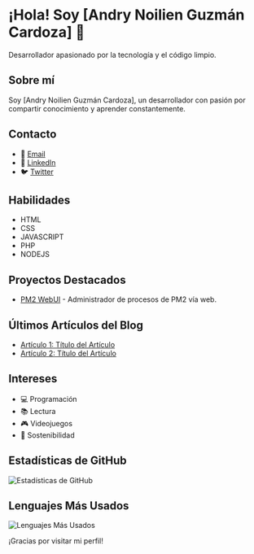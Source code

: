 # ¡Hola! Soy [Andry Noilien Guzmán Cardoza] 👋

Desarrollador apasionado por la tecnología y el código limpio.

## Sobre mí
Soy [Andry Noilien Guzmán Cardoza], un desarrollador con pasión por compartir conocimiento y aprender constantemente.

## Contacto
- 📧 [Email](mailto:andrynoilien@gmail.com)
- 💼 [LinkedIn](https://www.linkedin.com/in/andry-cardoza)
- 🐦 [Twitter](https://twitter.com/andrycardoza)

## Habilidades
- HTML
- CSS
- JAVASCRIPT
- PHP
- NODEJS

## Proyectos Destacados
- [PM2 WebUI](https://github.com/andrygc/pm2-webui) - Administrador de procesos de PM2 vía web.

## Últimos Artículos del Blog
- [Artículo 1: Título del Artículo](URL_del_artículo)
- [Artículo 2: Título del Artículo](URL_del_artículo)

## Intereses
- 💻 Programación
- 📚 Lectura
- 🎮 Videojuegos
- 🌱 Sostenibilidad

## Estadísticas de GitHub
![Estadísticas de GitHub](https://github-readme-stats.vercel.app/api?username=andrygc&show_icons=true&theme=radical)

## Lenguajes Más Usados
![Lenguajes Más Usados](https://github-readme-stats.vercel.app/api/top-langs/?username=andrygc&layout=compact&theme=dracula)

¡Gracias por visitar mi perfil!
